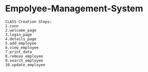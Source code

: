 # Empolyee-Management-System

<!-- gif not showing due to large size
<p align="center">
  <img src="https://github.com/deepakjaiswal2018/Empolyee-Management-System/demo.gif" alt="Demo" width="850" />
</p>
-->
<!-- A Project which easily handle employee data with mysql database by performing CRUD Operation. -->

```
CLASS Creation Steps:
1.conn
2.welcome_page
3.login_page
4.details_page
5.add_employee
6.view_employee
7.print_data
8.remove_employee
9.search_employee
10.update_employee
```
